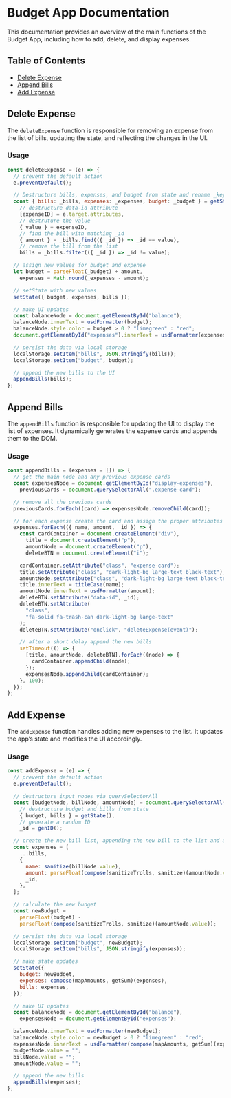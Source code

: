 # Budget App Documentation

This documentation provides an overview of the main functions of the Budget App, including how to add, delete, and display expenses.

## Table of Contents

- [Delete Expense](#delete-expense)
- [Append Bills](#append-bills)
- [Add Expense](#add-expense)

## Delete Expense

The `deleteExpense` function is responsible for removing an expense from the list of bills, updating the state, and reflecting the changes in the UI.

### Usage

```js
const deleteExpense = (e) => {
  // prevent the default action
  e.preventDefault();

  // Destructure bills, expenses, and budget from state and rename _key
  const { bills: _bills, expenses: _expenses, budget: _budget } = getState(),
    // destructure data-id attribute
    [expenseID] = e.target.attributes,
    // destruture the value
    { value } = expenseID,
    // find the bill with matching _id
    { amount } = _bills.find(({ _id }) => _id == value),
    // remove the bill from the list
    bills = _bills.filter(({ _id }) => _id != value);

  // assign new values for budget and expense
  let budget = parseFloat(_budget) + amount,
    expenses = Math.round(_expenses - amount);

  // setState with new values
  setState({ budget, expenses, bills });

  // make UI updates
  const balanceNode = document.getElementById("balance");
  balanceNode.innerText = usdFormatter(budget);
  balanceNode.style.color = budget > 0 ? "limegreen" : "red";
  document.getElementById("expenses").innerText = usdFormatter(expenses);

  // persist the data via local storage
  localStorage.setItem("bills", JSON.stringify(bills));
  localStorage.setItem("budget", budget);

  // append the new bills to the UI
  appendBills(bills);
};
```

## Append Bills

The `appendBills` function is responsible for updating the UI to display the list of expenses. It dynamically generates the expense cards and appends them to the DOM.

### Usage

```js
const appendBills = (expenses = []) => {
  // get the main node and any previous expense cards
  const expensesNode = document.getElementById("display-expenses"),
    previousCards = document.querySelectorAll(".expense-card");

  // remove all the previous cards
  previousCards.forEach((card) => expensesNode.removeChild(card));

  // for each expense create the card and assign the proper attributes for styling
  expenses.forEach(({ name, amount, _id }) => {
    const cardContainer = document.createElement("div"),
      title = document.createElement("p"),
      amountNode = document.createElement("p"),
      deleteBTN = document.createElement("i");

    cardContainer.setAttribute("class", "expense-card");
    title.setAttribute("class", "dark-light-bg large-text black-text");
    amountNode.setAttribute("class", "dark-light-bg large-text black-text");
    title.innerText = titleCase(name);
    amountNode.innerText = usdFormatter(amount);
    deleteBTN.setAttribute("data-id", _id);
    deleteBTN.setAttribute(
      "class",
      "fa-solid fa-trash-can dark-light-bg large-text"
    );
    deleteBTN.setAttribute("onclick", "deleteExpense(event)");

    // after a short delay append the new bills
    setTimeout(() => {
      [title, amountNode, deleteBTN].forEach((node) => {
        cardContainer.appendChild(node);
      });
      expensesNode.appendChild(cardContainer);
    }, 100);
  });
};
```

## Add Expense

The `addExpense` function handles adding new expenses to the list. It updates the app’s state and modifies the UI accordingly.

### Usage

```js
const addExpense = (e) => {
  // prevent the default action
  e.preventDefault();

  // destructure input nodes via querySelectorAll
  const [budgetNode, billNode, amountNode] = document.querySelectorAll("input"),
    // destructure budget and bills from state
    { budget, bills } = getState(),
    // generate a random ID
    _id = genID();

  // create the new bill list, appending the new bill to the list and assigning it the random ID
  const expenses = [
    ...bills,
    {
      name: sanitize(billNode.value),
      amount: parseFloat(compose(sanitizeTrolls, sanitize)(amountNode.value)),
      _id,
    },
  ];

  // calculate the new budget
  const newBudget =
    parseFloat(budget) -
    parseFloat(compose(sanitizeTrolls, sanitize)(amountNode.value));

  // persist the data via local storage
  localStorage.setItem("budget", newBudget);
  localStorage.setItem("bills", JSON.stringify(expenses));

  // make state updates
  setState({
    budget: newBudget,
    expenses: compose(mapAmounts, getSum)(expenses),
    bills: expenses,
  });

  // make UI updates
  const balanceNode = document.getElementById("balance"),
    expensesNode = document.getElementById("expenses");

  balanceNode.innerText = usdFormatter(newBudget);
  balanceNode.style.color = newBudget > 0 ? "limegreen" : "red";
  expensesNode.innerText = usdFormatter(compose(mapAmounts, getSum)(expenses));
  budgetNode.value = "";
  billNode.value = "";
  amountNode.value = "";

  // append the new bills
  appendBills(expenses);
};
```
